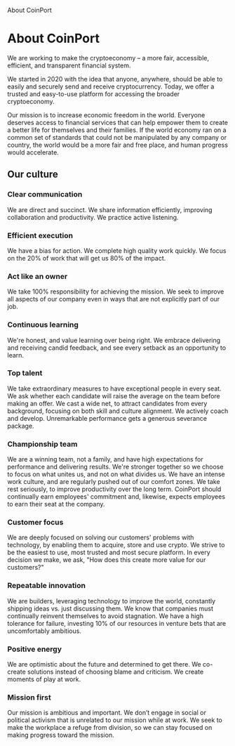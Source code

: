 About CoinPort     

# About CoinPort

We are working to make the cryptoeconomy – a more fair, accessible, efficient, and transparent financial system.

We started in 2020 with the idea that anyone, anywhere, should be able to easily and securely send and receive cryptocurrency. Today, we offer a trusted and easy-to-use platform for accessing the broader cryptoeconomy.

Our mission is to increase economic freedom in the world. Everyone deserves access to financial services that can help empower them to create a better life for themselves and their families. If the world economy ran on a common set of standards that could not be manipulated by any company or country, the world would be a more fair and free place, and human progress would accelerate.

## Our culture

### Clear communication

We are direct and succinct. We share information efficiently, improving collaboration and productivity. We practice active listening.

### Efficient execution

We have a bias for action. We complete high quality work quickly. We focus on the 20% of work that will get us 80% of the impact.

### Act like an owner

We take 100% responsibility for achieving the mission. We seek to improve all aspects of our company even in ways that are not explicitly part of our job.

### Continuous learning

We're honest, and value learning over being right. We embrace delivering and receiving candid feedback, and see every setback as an opportunity to learn.

### Top talent

We take extraordinary measures to have exceptional people in every seat. We ask whether each candidate will raise the average on the team before making an offer. We cast a wide net, to attract candidates from every background, focusing on both skill and culture alignment. We actively coach and develop. Unremarkable performance gets a generous severance package.

### Championship team

We are a winning team, not a family, and have high expectations for performance and delivering results. We're stronger together so we choose to focus on what unites us, and not on what divides us. We have an intense work culture, and are regularly pushed out of our comfort zones. We take rest seriously, to improve productivity over the long term. CoinPort should continually earn employees' commitment and, likewise, expects employees to earn their seat at the company.

### Customer focus

We are deeply focused on solving our customers' problems with technology, by enabling them to acquire, store and use crypto. We strive to be the easiest to use, most trusted and most secure platform. In every decision we make, we ask, "How does this create more value for our customers?"

### Repeatable innovation

We are builders, leveraging technology to improve the world, constantly shipping ideas vs. just discussing them. We know that companies must continually reinvent themselves to avoid stagnation. We have a high tolerance for failure, investing 10% of our resources in venture bets that are uncomfortably ambitious.

### Positive energy

We are optimistic about the future and determined to get there. We co-create solutions instead of choosing blame and criticism. We create moments of play at work.

### Mission first

‍Our mission is ambitious and important. We don’t engage in social or political activism that is unrelated to our mission while at work. We seek to make the workplace a refuge from division, so we can stay focused on making progress toward the mission.